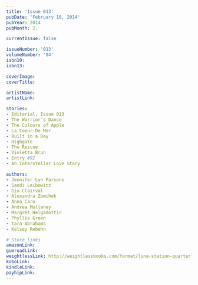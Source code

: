 ```yaml
---
title: 'Issue 013'
pubDate: 'February 18, 2014'
pubYear: 2014
pubMonth: 2,

currentIssue: false

issueNumber: '013'
volumeNumber: '04'
isbn10: 
isbn13: 

coverImage: 
coverTitle: 

artistName: 
artistLink: 

stories:
- Editorial, Issue 013
- The Warrior's Dance
- The Colours of Apple
- La Coeur De Mer
- Built in a Day
- Highgate
- The Rescue
- Violetta Brun
- Entry #92
- An Interstellar Love Story

authors:
- Jennifer Lyn Parsons
- Sandi Leibowitz
- Gio Clairval
- Alexandra Zomchek
- Anna Caro
- Andrea Mullaney
- Margrét Helgadóttir
- Phyllis Green
- Tara Abrahams
- Kelsey Rebehn

# Store links
amazonLink: 
gumroadLink: 
weightlessLink: http://weightlessbooks.com/format/luna-station-quarterly-issue-13/
koboLink: 
kindleLink: 
payhipLink: 
---
```

